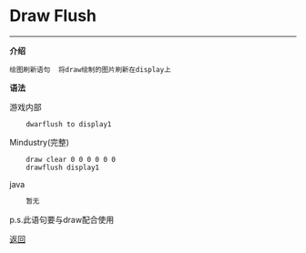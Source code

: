 # Draw Flush

---

**介绍**

    绘图刷新语句  将draw绘制的图片刷新在display上


**语法**

游戏内部
```
    dwarflush to display1
```
Mindustry(完整)
```
    draw clear 0 0 0 0 0 0
    drawflush display1
```
java
```java
    暂无
```

p.s.此语句要与draw配合使用

[返回](https://lanluz.github.io/Mindustry-guide/)